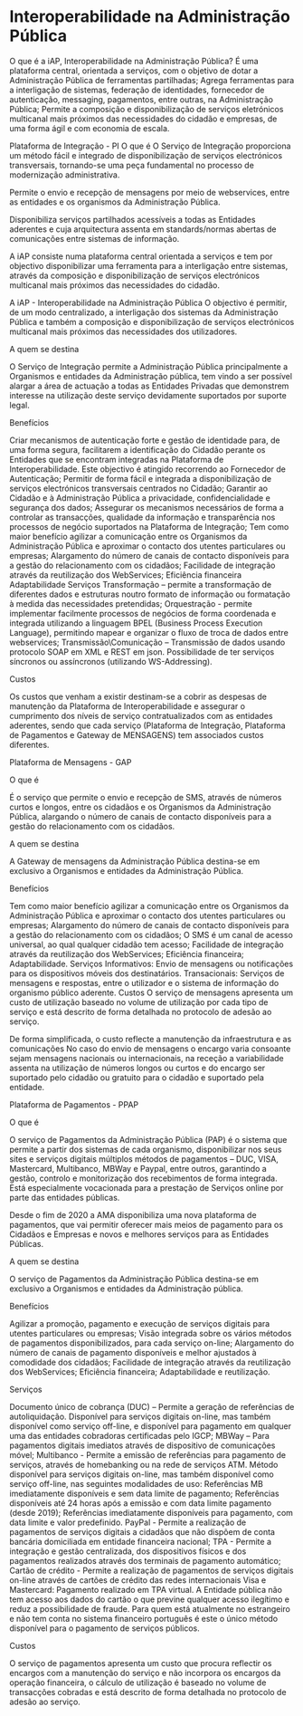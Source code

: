 # Interoperabilidade na Administração Pública

O que é a iAP, Interoperabilidade na Administração Pública?
É uma plataforma central, orientada a serviços, com o objetivo de dotar a Administração Pública de ferramentas partilhadas;
Agrega ferramentas para a interligação de sistemas, federação de identidades, fornecedor de autenticação, messaging, pagamentos, entre outras, na Administração Pública;
Permite a composição e disponibilização de serviços eletrónicos multicanal mais próximos das necessidades do cidadão e empresas, de uma forma ágil e com economia de escala.


Plataforma de Integração - PI
O que é
O Serviço de Integração proporciona um método fácil e integrado de disponibilização de serviços electrónicos transversais, tornando-se uma peça fundamental no processo de modernização administrativa.

Permite o envio e recepção de mensagens por meio de webservices, entre as entidades e os organismos da Administração Pública.

Disponibiliza serviços partilhados acessíveis a todas as Entidades aderentes e cuja arquitectura assenta em standards/normas abertas de comunicações entre sistemas de informação.

A iAP consiste numa plataforma central orientada a serviços e tem por objectivo disponibilizar uma ferramenta para a interligação entre sistemas, através da composição e disponibilização de serviços electrónicos multicanal mais próximos das necessidades do cidadão. 

A iAP - Interoperabilidade na Administração Pública O objectivo é permitir, de um modo centralizado, a interligação dos sistemas da Administração Pública e também a composição e disponibilização de serviços electrónicos multicanal mais próximos das necessidades dos utilizadores.

A quem se destina


O Serviço de Integração permite a Administração Pública principalmente a Organismos e entidades da Administração pública, tem vindo a ser possível alargar a área de actuação a todas as Entidades Privadas que demonstrem interesse na utilização deste serviço devidamente suportados por suporte legal.

Benefícios

Criar mecanismos de autenticação forte e gestão de identidade para, de uma forma segura, facilitarem a identificação do Cidadão perante os Entidades que se encontram integradas na Plataforma de Interoperabilidade. Este objectivo é atingido recorrendo ao Fornecedor de Autenticação;
Permitir de forma fácil e integrada a disponibilização de serviços electrónicos transversais centrados no Cidadão;
Garantir ao Cidadão e à Administração Pública a privacidade, confidencialidade e segurança dos dados;
Assegurar os mecanismos necessários de forma a controlar as transacções, qualidade da informação e transparência nos processos de negócio suportados na Plataforma de Integração;
Tem como maior benefício agilizar a comunicação entre os Organismos da Administração Pública e aproximar o contacto dos utentes particulares ou empresas;
Alargamento do número de canais de contacto disponíveis para a gestão do relacionamento com os cidadãos;
Facilidade de integração através da reutilização dos WebServices;
Eficiência financeira
Adaptabilidade
Serviços
Transformação – permite a transformação de diferentes dados e estruturas noutro formato de informação ou formatação à medida das necessidades pretendidas;
Orquestração -  permite implementar facilmente processos de negócios de forma coordenada e integrada utilizando a linguagem BPEL (Business Process Execution Language), permitindo mapear e organizar o fluxo de troca de dados entre webservices;
Transmissão\Comunicação – Transmissão de dados usando protocolo SOAP em XML e REST em json. Possibilidade de ter serviços síncronos ou assíncronos (utilizando WS-Addressing).


Custos


Os custos que venham a existir destinam-se a cobrir as despesas de manutenção da Plataforma de Interoperabilidade e assegurar o cumprimento dos níveis de serviço contratualizados com as entidades aderentes, sendo que cada serviço (Plataforma de Integração, Plataforma de Pagamentos e Gateway de MENSAGENS) tem associados custos diferentes.


Plataforma de Mensagens - GAP​​​


O que é

É o serviço que permite o envio e recepção de SMS, através de números curtos e longos, entre os cidadãos e os Organismos da Administração Pública, alargando o número de canais de contacto disponíveis para a gestão do relacionamento com os cidadãos.

A quem se destina

A Gateway de mensagens da Administração Pública destina-se em exclusivo a Organismos e entidades da Administração Pública.

Benefícios

Tem como maior benefício agilizar a comunicação entre os Organismos da Administração Pública e aproximar o contacto dos utentes particulares ou empresas;
Alargamento do número de canais de contacto disponíveis para a gestão do relacionamento com os cidadãos;
O SMS é um canal de acesso universal, ao qual qualquer cidadão tem acesso;
Facilidade de integração através da reutilização dos WebServices;
Eficiência financeira;
Adaptabilidade.
Serviços
Informativos: Envio de mensagens ou notificações para os dispositivos móveis dos destinatários.
Transacionais: Serviços de mensagens e respostas, entre o utilizador e o sistema de informação do organismo público aderente.
Custos
O serviço de mensagens apresenta um custo de utilização baseado no volume de utilização por cada tipo de serviço e está descrito de forma detalhada no protocolo de adesão ao serviço. 

De forma simplificada, o custo reflecte a manutenção da infraestrutura e as comunicações No caso do envio de mensagens o encargo varia consoante sejam mensagens nacionais ou internacionais, na receção a variabilidade assenta na utilização de números longos ou curtos e do encargo ser suportado pelo cidadão ou gratuito para o cidadão e suportado pela entidade.

Plataforma de Pagamentos - PPAP

O que é

O serviço de Pagamentos da Administração Pública (PAP) é o sistema que permite a partir dos sistemas de cada organismo, disponibilizar nos seus sites e serviços digitais múltiplos métodos de pagamentos – DUC, VISA, Mastercard, Multibanco, MBWay e Paypal, entre outros, garantindo a gestão, controlo e monitorização dos recebimentos de forma integrada. Está especialmente vocacionada para a prestação de Serviços online por parte das entidades públicas.

 

Desde o fim de 2020 a AMA disponibiliza uma nova plataforma de pagamentos, que vai permitir oferecer mais meios de pagamento para os Cidadãos e Empresas e novos e melhores serviços para as Entidades Públicas.

A quem se destina

O serviço de Pagamentos da Administração Pública destina-se em exclusivo a Organismos e entidades da Administração pública.

Benefícios

Agilizar a promoção, pagamento e execução de serviços digitais para utentes particulares ou empresas;
Visão integrada sobre os vários métodos de pagamentos disponibilizados, para cada serviço on-line;
Alargamento do número de canais de pagamento disponíveis e melhor ajustados à comodidade dos cidadãos;
Facilidade de integração através da reutilização dos WebServices;
Eficiência financeira;
Adaptabilidade e reutilização.

Serviços

Documento único de cobrança (DUC) – Permite a geração de referências de autoliquidação. Disponível para serviços digitais on-line, mas também disponível como serviço off-line, e disponível para pagamento em qualquer uma das entidades cobradoras certificadas pelo IGCP;
MBWay – Para pagamentos digitais imediatos através de dispositivo de comunicações móvel;
Multibanco - Permite a emissão de referências para pagamento de serviços, através de homebanking ou na rede de serviços ATM. Método disponível para serviços digitais on-line, mas também disponível como serviço off-line, nas seguintes modalidades de uso:
Referências MB imediatamente disponíveis e sem data limite de pagamento;
Referências disponíveis até 24 horas após a emissão e com data limite pagamento (desde 2019);
Referências imediatamente disponíveis para pagamento, com data limite e valor predefinido. 
PayPal - Permite a realização de pagamentos de serviços digitais a cidadãos que não dispõem de conta bancária domiciliada em entidade financeira nacional;
TPA - Permite a integração e gestão centralizada, dos dispositivos físicos e dos pagamentos realizados através dos terminais de pagamento automático;
Cartão de crédito - Permite a realização de pagamentos de serviços digitais on-line através de cartões de crédito das redes internacionais Visa e Mastercard:
Pagamento realizado em TPA virtual. A Entidade pública não tem acesso aos dados do cartão o que previne qualquer acesso ilegítimo e reduz a possibilidade de fraude.
Para quem está atualmente no estrangeiro e não tem conta no sistema financeiro português é este o único método disponível para o pagamento de serviços públicos.
 

Custos

O serviço de pagamentos apresenta um custo que procura reflectir os encargos com a manutenção do serviço e não incorpora os encargos da operação financeira, o cálculo de utilização é baseado no volume de transacções cobradas e está descrito de forma detalhada no protocolo de adesão ao serviço.
